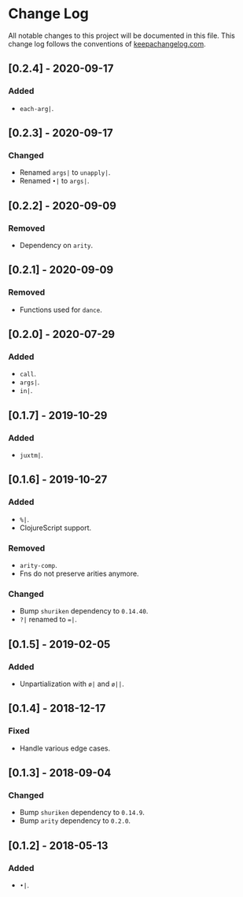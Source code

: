 # Change Log
All notable changes to this project will be documented in this file. This change log follows the conventions of [keepachangelog.com](http://keepachangelog.com/).

## [0.2.4] - 2020-09-17
### Added
- `each-arg|`.

## [0.2.3] - 2020-09-17
### Changed
- Renamed `args|` to `unapply|`.
- Renamed `•|` to `args|`.

## [0.2.2] - 2020-09-09
### Removed
- Dependency on `arity`.

## [0.2.1] - 2020-09-09
### Removed
- Functions used for `dance`.

## [0.2.0] - 2020-07-29
### Added
- `call`.
- `args|`.
- `in|`.

## [0.1.7] - 2019-10-29
### Added
- `juxtm|`.

## [0.1.6] - 2019-10-27
### Added
- `%|`.
- ClojureScript support.

### Removed
- `arity-comp`.
- Fns do not preserve arities anymore.

### Changed
- Bump `shuriken` dependency to `0.14.40`.
- `?|` renamed to `=|`.

## [0.1.5] - 2019-02-05
### Added
- Unpartialization with `ø|` and `ø||`.

## [0.1.4] - 2018-12-17
### Fixed
- Handle various edge cases.

## [0.1.3] - 2018-09-04
### Changed
- Bump `shuriken` dependency to `0.14.9`.
- Bump `arity` dependency to `0.2.0`.

## [0.1.2] - 2018-05-13
### Added
- `•|`.
